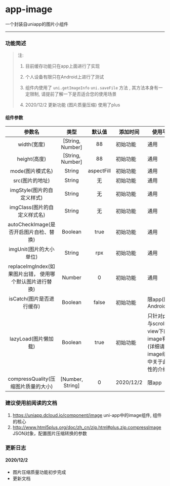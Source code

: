 # app-image
一个封装自uniapp的图片小组件

-----------------------

### 功能简述

> 注: 
> 1. 目前缓存功能只在app上面进行了实现
>
> 2. 个人设备有限只在Android上进行了测试
>
> 3. 组件内使用了 `uni.getImageInfo` `uni.saveFile` 方法 , 其方法本身有一定限制, 请提前了解一下是否适合您的使用场景
>
> 4. 2020/12/2  更新功能 (图片质量压缩) 使用了plus
>
>    

#### 组件参数

|    参数名    |       类型       | 默认值 | 添加时间 | 使用平台 |
| :----------: | :--------------: | :----: | ------------ | ------------ |
| width(宽度)  | [String, Number] |   88   | 初始功能 | 通用 |
| height(高度) | [String, Number] |   88   | 初始功能 | 通用 |
| mode(图片模式名) |  String |   aspectFill   | 初始功能 | 通用 |
| src(图片的地址) | String |   无   | 初始功能 | 通用 |
| imgStyle(图片的自定义样式) | String |   无   | 初始功能 | 通用 |
| imgClass(图片的自定义样式名) | String |   无   | 初始功能 | 通用 |
| autoCheckImage(是否开启图片自检、替换) | Boolean |   true   | 初始功能 | 通用 |
| imgUnit(图片的大小单位) | String |   rpx   | 初始功能 | 通用 |
| replaceImgIndex(如果图片出错， 使用哪个默认图片进行替换) | Number |   0   | 初始功能 | 通用 |
| isCatch(图片是否进行缓存) | Boolean | false | 初始功能 | 限app(即Android\ios) |
| lazyLoad(图片懒加载) | Boolean | true | 初始功能  | 只针对page与scroll-view下的image有效(详细请查看image组件中关于此属性的介绍) |
| compressQuality(压缩图片质量的大小) | [Number, String] | 0 | 2020/12/2 | 限app |



### 建议使用前阅读的文档

1. https://uniapp.dcloud.io/component/image uni-app中的image组件, 组件的核心
2. http://www.html5plus.org/doc/zh_cn/zip.html#plus.zip.compressImage JSON对象，配置图片压缩转换的参数



### 更新日志

#### 2020/12/2

- 图片压缩质量功能初步完成
- 更新文档